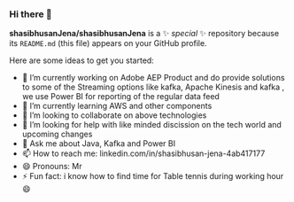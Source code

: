### Hi there 👋


**shasibhusanJena/shasibhusanJena** is a ✨ _special_ ✨ repository because its `README.md` (this file) appears on your GitHub profile.

Here are some ideas to get you started:

- 🔭 I’m currently working on  Adobe AEP Product and do provide solutions to some of the Streaming options like kafka, Apache Kinesis and kafka , we use Power BI for reporting of the regular data feed
- 🌱 I’m currently learning AWS and other components
- 👯 I’m looking to collaborate on above technologies 
- 🤔 I’m looking for help with like minded discission on the tech world and upcoming changes
- 💬 Ask me about Java, Kafka and Power BI
- 📫 How to reach me:  linkedin.com/in/shasibhusan-jena-4ab417177
- 😄 Pronouns: Mr
- ⚡ Fun fact: i know how to find time for Table tennis during working hour 😄

